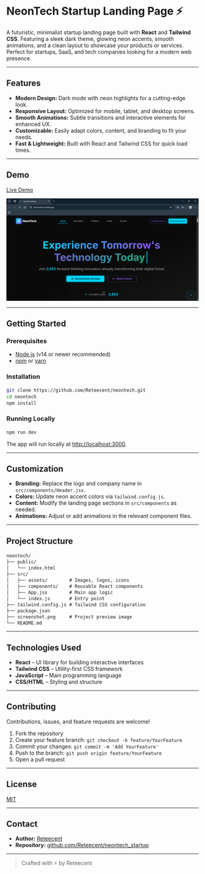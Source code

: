 # NeonTech Startup Landing Page ⚡

A futuristic, minimalist startup landing page built with **React** and **Tailwind CSS**. Featuring a sleek dark theme, glowing neon accents, smooth animations, and a clean layout to showcase your products or services. Perfect for startups, SaaS, and tech companies looking for a modern web presence.

---

## Features

- **Modern Design:** Dark mode with neon highlights for a cutting-edge look.
- **Responsive Layout:** Optimized for mobile, tablet, and desktop screens.
- **Smooth Animations:** Subtle transitions and interactive elements for enhanced UX.
- **Customizable:** Easily adapt colors, content, and branding to fit your needs.
- **Fast & Lightweight:** Built with React and Tailwind CSS for quick load times.

---

## Demo

[Live Demo](https://theneontech.netlify.app/)

![NeonTech Startup Screenshot](./screenshot.png)

---

## Getting Started

### Prerequisites

- [Node.js](https://nodejs.org/) (v14 or newer recommended)
- [npm](https://www.npmjs.com/) or [yarn](https://yarnpkg.com/)

### Installation

```bash
git clone https://github.com/Reteecent/neontech.git
cd neontech
npm install
```

### Running Locally

```bash
npm run dev
```

The app will run locally at [http://localhost:3000](http://localhost:3000).

---

## Customization

- **Branding:** Replace the logo and company name in `src/components/Header.jsx`.
- **Colors:** Update neon accent colors via `tailwind.config.js`.
- **Content:** Modify the landing page sections in `src/components` as needed.
- **Animations:** Adjust or add animations in the relevant component files.

---

## Project Structure

```
neontech/
├── public/
│   └── index.html
├── src/
│   ├── assets/        # Images, logos, icons
│   ├── components/    # Reusable React components
│   ├── App.jsx        # Main app logic
│   └── index.js       # Entry point
├── tailwind.config.js # Tailwind CSS configuration
├── package.json
├── screenshot.png     # Project preview image
└── README.md
```

---

## Technologies Used

- **React** – UI library for building interactive interfaces
- **Tailwind CSS** – Utility-first CSS framework
- **JavaScript** – Main programming language
- **CSS/HTML** – Styling and structure

---

## Contributing

Contributions, issues, and feature requests are welcome!

1. Fork the repository
2. Create your feature branch: `git checkout -b feature/YourFeature`
3. Commit your changes: `git commit -m 'Add YourFeature'`
4. Push to the branch: `git push origin feature/YourFeature`
5. Open a pull request

---

## License

[MIT](LICENSE)

---

## Contact

- **Author:** [Reteecent](https://github.com/Reteecent)
- **Repository:** [github.com/Reteecent/neontech_startup](https://github.com/Reteecent/neontech_startup)

---

> Crafted with ⚡ by Reteecent
````
